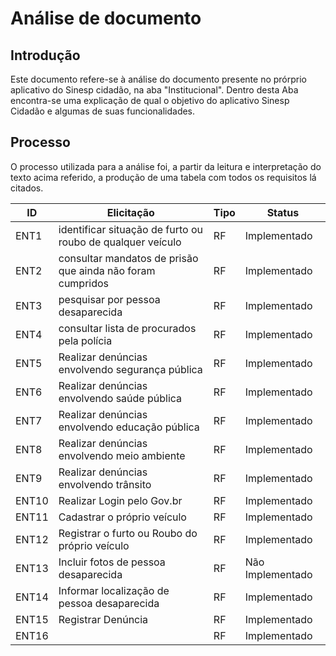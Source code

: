# Análise de documento

## Introdução
Este documento refere-se à análise do documento presente no prórprio aplicativo do Sinesp cidadão, na aba "Institucional". Dentro desta Aba encontra-se uma explicação de qual o objetivo do aplicativo Sinesp Cidadão e algumas de suas funcionalidades.

## Processo
O processo utilizada para a análise foi, a partir da leitura e interpretação do texto acima referido, a produção de uma tabela com todos os requisitos lá citados.


| ID | Elicitação | Tipo | Status |
| ---- | ---- |---- |---- |
| ENT1 | identificar situação de furto ou roubo de qualquer veículo | RF| Implementado|
| ENT2 | consultar mandatos de prisão que ainda não foram cumpridos| RF|Implementado
| ENT3 | pesquisar por pessoa desaparecida | RF|Implementado|
| ENT4 | consultar lista de procurados pela polícia | RF|Implementado|
| ENT5 | Realizar denúncias envolvendo segurança pública | RF|Implementado|
| ENT6 | Realizar denúncias envolvendo saúde pública | RF|Implementado|
| ENT7 | Realizar denúncias envolvendo educação pública| RF|Implementado|
| ENT8 | Realizar denúncias envolvendo meio ambiente | RF|Implementado|
| ENT9 | Realizar denúncias envolvendo trânsito | RF|Implementado|
| ENT10 | Realizar Login pelo Gov.br| RF| Implementado|
| ENT11 | Cadastrar o próprio veículo | RF| Implementado|
| ENT12 | Registrar o furto ou Roubo do próprio veículo | RF|  Implementado|
| ENT13 | Incluir fotos de pessoa desaparecida | RF| Não Implementado|
| ENT14 | Informar localização de pessoa desaparecida | RF| Implementado|
| ENT15 | Registrar Denúncia | RF| Implementado|
| ENT16 |  | RF|  Implementado|


